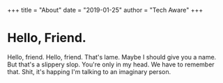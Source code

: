 +++
title = "About"
date = "2019-01-25"
author = "Tech Aware"
+++

# Hello, Friend.

Hello, friend. Hello, friend. That's lame. Maybe I should give you a name. But that's a slippery slop. You're only in my head. We have to remember that. Shit, it's happing I'm talking to an imaginary person.
